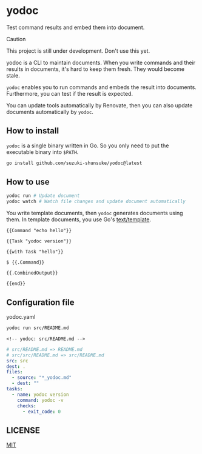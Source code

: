 # yodoc

Test command results and embed them into document.

> [!CAUTION]
> This project is still under development. Don't use this yet.

yodoc is a CLI to maintain documents.
When you write commands and their results in documents, it's hard to keep them fresh.
They would become stale.

`yodoc` enables you to run commands and embeds the result into documents.
Furthermore, you can test if the result is expected.

You can update tools automatically by Renovate, then you can also update documents automatically by `yodoc`.

## How to install

`yodoc` is a single binary written in Go. So you only need to put the executable binary into `$PATH`.

```sh
go install github.com/suzuki-shunsuke/yodoc@latest
```

## How to use

```sh
yodoc run # Update document
yodoc watch # Watch file changes and update document automatically
```

You write template documents, then `yodoc` generates documents using them.
In template documents, you use Go's [text/template](https://pkg.go.dev/text/template).

```
{{Command "echo hello"}}
```

```
{{Task "yodoc version"}}
```

```
{{with Task "hello"}}	

$ {{.Command}}

{{.CombinedOutput}}

{{end}}
```

## Configuration file

yodoc.yaml

```sh
yodoc run src/README.md
```

```
<!-- yodoc: src/README.md -->
```

```yaml
# src/README.md => README.md
# src/src/README.md => src/README.md
src: src 
dest: .
files:
  - source: "*_yodoc.md"
  - dest: ""
tasks:
  - name: yodoc version
    command: yodoc -v
    checks:
      - exit_code: 0
```

## LICENSE

[MIT](LICENSE)
